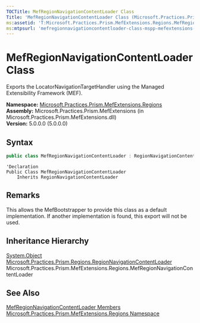 ```yaml
---
TOCTitle: MefRegionNavigationContentLoader Class
Title: 'MefRegionNavigationContentLoader Class (Microsoft.Practices.Prism.MefExtensions.Regions)'
ms:assetid: 'T:Microsoft.Practices.Prism.MefExtensions.Regions.MefRegionNavigationContentLoader'
ms:mtpsurl: 'mefregionnavigationcontentloader-class-mspp-mefextensions-regions.md'
---
```


# MefRegionNavigationContentLoader Class

Exports the LocatorNavigationTargetHandler using the Managed Extensibility Framework (MEF).

**Namespace:** [Microsoft.Practices.Prism.MefExtensions.Regions](/patterns-practices/reference/mspp-mefextensions-regions-namespace)  
**Assembly:** Microsoft.Practices.Prism.MefExtensions (in Microsoft.Practices.Prism.MefExtensions.dll)  
**Version:** 5.0.0.0 (5.0.0.0)

## Syntax

```C#
public class MefRegionNavigationContentLoader : RegionNavigationContentLoader
```

```VB
'Declaration
Public Class MefRegionNavigationContentLoader
	Inherits RegionNavigationContentLoader
```

## Remarks

This allows the MefBootstrapper to provide this class as a default implementation. If another implementation is found, this export will not be used.

## Inheritance Hierarchy

[System.Object](http://msdn.microsoft.com/en-us/library/e5kfa45b)  
[Microsoft.Practices.Prism.Regions.RegionNavigationContentLoader](/patterns-practices/reference/regionnavigationcontentloader-class-mspp-regions)  
Microsoft.Practices.Prism.MefExtensions.Regions.MefRegionNavigationContentLoader

## See Also

[MefRegionNavigationContentLoader Members](/patterns-practices/reference/mefregionnavigationcontentloader-members-mspp-mefextensions-regions)  
[Microsoft.Practices.Prism.MefExtensions.Regions Namespace](/patterns-practices/reference/mspp-mefextensions-regions-namespace)